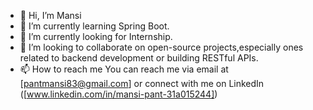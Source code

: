 - 👋 Hi, I’m Mansi
- 🌱 I’m currently learning Spring Boot.
- 🤝 I’m currently looking for Internship.
- 💞️ I’m looking to collaborate on open-source projects,especially ones related to backend development or building RESTful APIs.
- 📫 How to reach me You can reach me via email at [pantmansi83@gmail.com] or connect with me on LinkedIn ([www.linkedin.com/in/mansi-pant-31a015244])

<!---
CsMansi/CsMansi is a ✨ special ✨ repository because its `README.md` (this file) appears on your GitHub profile.
You can click the Preview link to take a look at your changes.
--->
